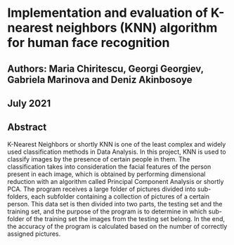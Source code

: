 # Implementation and evaluation of K-nearest neighbors (KNN) algorithm for human face recognition




## Authors: Maria Chiritescu, Georgi Georgiev, Gabriela Marinova and Deniz Akinbosoye

## July 2021




## Abstract

K-Nearest Neighbors or shortly KNN is one of the least complex and widely used classification methods in Data Analysis. In this project, KNN is used to classify images by the presence of certain people in them. The classification takes into consideration the facial features of the person present in each image, which is obtained by performing dimensional reduction with an algorithm called Principal Component Analysis or shortly PCA. The program receives a large folder of pictures divided into sub-folders, each subfolder containing a collection of pictures of a certain person. This data set is then divided into two parts, the testing set and the training set, and the purpose of the program is to determine in which sub-folder of the training set the images from the testing set belong. In the end, the accuracy of the program is calculated based on the number of correctly assigned pictures.



   

